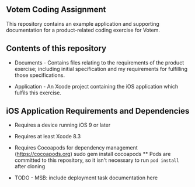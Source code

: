 ## Votem Coding Assignment
This repository contains an example application and supporting documentation for a product-related coding exercise for Votem.

## Contents of this repository
* Documents - Contains files relating to the requirements of the product exercise; including initial specification and my requirements for fulfilling those specifications.

* Application - An Xcode project containing the iOS application which fulfils this exercise.

## iOS Application Requirements and Dependencies

* Requires a device running iOS 9 or later
* Requires at least Xcode 8.3
* Requires Cocoapods for dependency management
    (https://cocoapods.org)
    sudo gem install cocoapods
** Pods are committed to this repository, so it isn't necessary to run `pod install` after cloning    
 
* TODO - MSB: include deployment task documentation here
